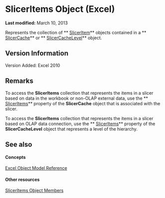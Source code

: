 
# SlicerItems Object (Excel)

 **Last modified:** March 10, 2013

Represents the collection of  ** [SlicerItem](cb93cd82-fc3a-f6b7-ae64-db6312db649d.md)** objects contained in a ** [SlicerCache](6e6533e3-0503-a1d3-9ecd-f7997233565f.md)** or ** [SlicerCacheLevel](d73ff7ab-4d7a-6a73-3716-11dc6716688d.md)** object.

## Version Information

Version Added: Excel 2010 


## Remarks

To access the  **SlicerItems** collection that represents the items in a slicer based on data in the workbook or non-OLAP external data, use the ** [SlicerItems](d552a519-3d9f-74b8-4cbe-3b5c935a14d9.md)** property of the **SlicerCache** object that is associated with the slicer.

 To access the **SlicerItems** collection that represents the items in a slicer based on OLAP data connection, use the ** [SlicerItems](3e1ae3f3-3c47-fae2-ef85-8404d95f2f81.md)** property of the **SlicerCacheLevel** object that represents a level of the hierarchy.


## See also


#### Concepts


 [Excel Object Model Reference](11ea8598-8a20-92d5-f98b-0da04263bf2c.md)
#### Other resources


 [SlicerItems Object Members](1d477e60-1989-8c19-f7e0-0ce19216679f.md)
